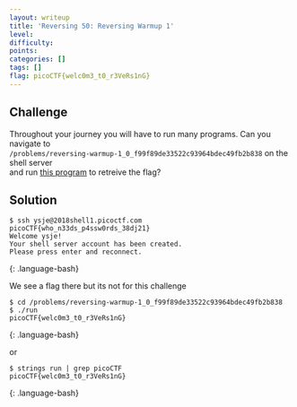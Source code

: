 ```yaml
---
layout: writeup
title: 'Reversing 50: Reversing Warmup 1'
level: 
difficulty: 
points: 
categories: []
tags: []
flag: picoCTF{welc0m3_t0_r3VeRs1nG}
---
```

## Challenge

Throughout your journey you will have to run many programs. Can you
navigate to  
`/problems/reversing-warmup-1_0_f99f89de33522c93964bdec49fb2b838` on the
shell server  
and run [this program](writeupfiles/run) to retreive the flag?

## Solution

    $ ssh ysje@2018shell1.picoctf.com
    picoCTF{who_n33ds_p4ssw0rds_38dj21}
    Welcome ysje!
    Your shell server account has been created.
    Please press enter and reconnect.
{: .language-bash}

We see a flag there but its not for this challenge

    $ cd /problems/reversing-warmup-1_0_f99f89de33522c93964bdec49fb2b838
    $ ./run
    picoCTF{welc0m3_t0_r3VeRs1nG}
{: .language-bash}

or

    $ strings run | grep picoCTF
    picoCTF{welc0m3_t0_r3VeRs1nG}
{: .language-bash}

